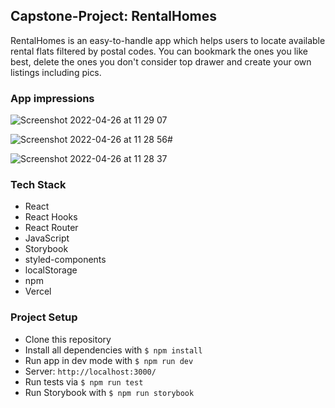## Capstone-Project: RentalHomes

RentalHomes is an easy-to-handle app which helps users to locate available rental flats filtered by postal codes.
You can bookmark the ones you like best, delete the ones you don't consider top drawer and create your own listings including pics.

### App impressions

![Screenshot 2022-04-26 at 11 29 07](https://user-images.githubusercontent.com/98734377/165269325-24c7b02c-c2ba-495f-b83e-a16c134c112c.png)

![Screenshot 2022-04-26 at 11 28 56](https://user-images.githubusercontent.com/98734377/165269418-48fa727e-d8cb-4ec7-b791-16102835c6c5.png)#

![Screenshot 2022-04-26 at 11 28 37](https://user-images.githubusercontent.com/98734377/165269497-39fa3fe0-5ea4-4b34-a018-21d50f71d971.png)

### Tech Stack

- React
- React Hooks
- React Router
- JavaScript
- Storybook
- styled-components
- localStorage
- npm
- Vercel

### Project Setup

- Clone this repository
- Install all dependencies with `$ npm install`
- Run app in dev mode with `$ npm run dev`
- Server: `http://localhost:3000/`
- Run tests via `$ npm run test`
- Run Storybook with `$ npm run storybook`

